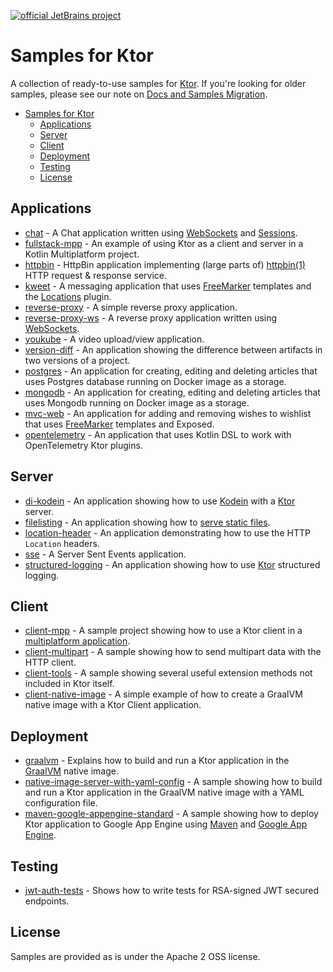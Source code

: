 [![official JetBrains project](https://jb.gg/badges/official-flat-square.svg)](https://confluence.jetbrains.com/display/ALL/JetBrains+on+GitHub)

# Samples for Ktor

A collection of ready-to-use samples for [Ktor](https://ktor.io). If you're looking for older samples, please see our
note on [Docs and Samples Migration](https://blog.jetbrains.com/ktor/2020/09/16/docs-and-samples-migration/).

- [Samples for Ktor](#samples-for-ktor)
  - [Applications](#applications)
  - [Server](#server)
  - [Client](#client)
  - [Deployment](#deployment)
  - [Testing](#testing)
  - [License](#license)

## Applications

- [chat](chat/README.md) - A Chat application written using [WebSockets](https://ktor.io/docs/websocket.html) and [Sessions](https://ktor.io/docs/sessions.html).
- [fullstack-mpp](fullstack-mpp/README.md) - An example of using Ktor as a client and server in a Kotlin Multiplatform
  project.
- [httpbin](httpbin/README.md) - HttpBin application implementing (large parts of) [httpbin(1)](https://httpbin.org/) HTTP request & response service.
- [kweet](kweet/README.md) - A messaging application that uses [FreeMarker](https://ktor.io/docs/freemarker.html) templates and the [Locations](https://ktor.io/docs/locations.html) plugin.
- [reverse-proxy](reverse-proxy/README.md) - A simple reverse proxy application.
- [reverse-proxy-ws](reverse-proxy-ws/README.md) - A reverse proxy application written using [WebSockets](https://ktor.io/docs/websocket.html).
- [youkube](youkube/README.md) - A video upload/view application.
- [version-diff](version-diff/README.md) - An application showing the difference between artifacts in two versions of a project.
- [postgres](postgres/README.md) - An application for creating, editing and deleting articles that uses Postgres database running on Docker image as a storage.
- [mongodb](mongodb/README.md) - An application for creating, editing and deleting articles that uses Mongodb running on Docker image as a storage.
- [mvc-web](mvc-web/README.md) - An application for adding and removing wishes to wishlist that uses [FreeMarker](https://ktor.io/docs/freemarker.html) templates and Exposed.
- [opentelemetry](opentelemetry/README.md) - An application that uses Kotlin DSL to work with OpenTelemetry Ktor plugins.

## Server

- [di-kodein](di-kodein/README.md) - An application showing how to use [Kodein](https://kodein.org)
  with a [Ktor](https://ktor.io) server.
- [filelisting](filelisting/README.md) - An application showing how to [serve static files](https://ktor.io/docs/serving-static-content.html).
- [location-header](location-header/README.md) - An application demonstrating how to use the HTTP `Location`
  headers.
- [sse](sse/README.md) - A Server Sent Events application.
- [structured-logging](structured-logging/README.md) - An application showing how to use [Ktor](https://ktor.io)
  structured logging.

## Client

- [client-mpp](client-mpp/README.md) - A sample project showing how to use a Ktor client in
  a [multiplatform application](https://ktor.io/docs/getting-started-ktor-client-multiplatform-mobile.html).
- [client-multipart](client-multipart/README.md) - A sample showing how to send multipart data with the HTTP client.
- [client-tools](client-tools/README.md) - A sample showing several useful extension methods not included in Ktor itself.
- [client-native-image](client-native-image/README.md) - A simple example of how to create a GraalVM native image with a Ktor Client application.

## Deployment

- [graalvm](graalvm/README.md) - Explains how to build and run a Ktor application in the [GraalVM](https://ktor.io/docs/graalvm.html) native image.
- [native-image-server-with-yaml-config](native-image-server-with-yaml-config/README.md) - A sample showing how to build and run a Ktor application in the GraalVM native image with a YAML configuration file.
- [maven-google-appengine-standard](maven-google-appengine-standard/README.md) - A sample showing how to deploy Ktor
  application to Google App Engine using [Maven](https://maven.apache.org/) and [Google App Engine](https://cloud.google.com/appengine/).

## Testing

- [jwt-auth-tests](jwt-auth-tests/README.md) - Shows how to write tests for RSA-signed JWT secured endpoints.

## License

Samples are provided as is under the Apache 2 OSS license.
